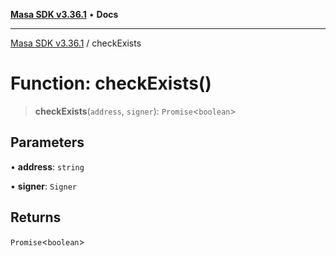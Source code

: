 [**Masa SDK v3.36.1**](../README.md) • **Docs**

***

[Masa SDK v3.36.1](../globals.md) / checkExists

# Function: checkExists()

> **checkExists**(`address`, `signer`): `Promise`\<`boolean`\>

## Parameters

• **address**: `string`

• **signer**: `Signer`

## Returns

`Promise`\<`boolean`\>
